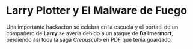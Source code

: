 # Larry Plotter y El Malware de Fuego

Una importante hackacton se celebra en la escuela y el portatil de un 
compañero de **Larry** se averia debido a un ataque de **Ballmermort**, 
perdiendo asi toda la saga *Crepusculo* en PDF que tenia guardado. 
